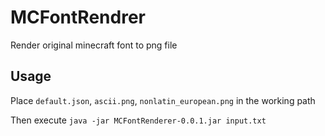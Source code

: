 # MCFontRendrer

Render original minecraft font to png file

## Usage

Place `default.json`, `ascii.png`, `nonlatin_european.png` in the working path

Then execute `java -jar MCFontRenderer-0.0.1.jar input.txt`
